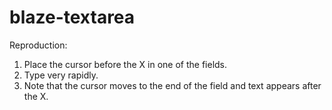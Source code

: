# blaze-textarea

Reproduction:

1. Place the cursor before the X in one of the fields.
2. Type very rapidly.
3. Note that the cursor moves to the end of the field and text appears after the X.
